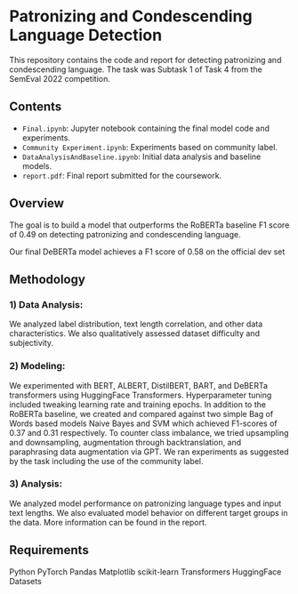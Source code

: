 # Patronizing and Condescending Language Detection
This repository contains the code and report for detecting patronizing and condescending language. The task was Subtask 1 of Task 4 from the SemEval 2022 competition.

## Contents
- `Final.ipynb`: Jupyter notebook containing the final model code and experiments.
- `Community Experiment.ipynb`: Experiments based on community label.
- `DataAnalysisAndBaseline.ipynb`: Initial data analysis and baseline models.
- `report.pdf`: Final report submitted for the coursework.

## Overview
The goal is to build a model that outperforms the RoBERTa baseline F1 score of 0.49 on detecting patronizing and condescending language.

Our final DeBERTa model achieves a F1 score of 0.58 on the official dev set

## Methodology
### 1) Data Analysis:
We analyzed label distribution, text length correlation, and other data characteristics. We also qualitatively assessed dataset difficulty and subjectivity.
### 2) Modeling:
We experimented with BERT, ALBERT, DistilBERT, BART, and DeBERTa transformers using HuggingFace Transformers. Hyperparameter tuning included tweaking learning rate and training epochs. In addition to the RoBERTa baseline, we created and compared against two simple Bag of Words based models Naive Bayes and SVM which achieved F1-scores of 0.37 and 0.31 respectively. To counter class imbalance, we tried upsampling and downsampling, augmentation through backtranslation, and paraphrasing data augmentation via GPT. We ran experiments as suggested by the task including the use of the community label.
### 3) Analysis:
We analyzed model performance on patronizing language types and input text lengths. We also evaluated model behavior on different target groups in the data. More information can be found in the report.

## Requirements
Python
PyTorch
Pandas
Matplotlib
scikit-learn
Transformers
HuggingFace Datasets
